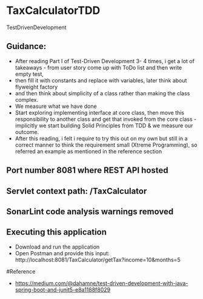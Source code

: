# TaxCalculatorTDD
TestDrivenDevelopment

## Guidance:
* After reading Part I  of Test-Driven Development 3- 4 times, i get a lot of takeaways - from user story come up with ToDo list and then write empty test,
* then fill it with constants and replace with variables, later think about flyweight factory
* and then think about simplicity of a class rather than making the class complex.
* We measure what we have done
* Start exploring implementing interface at core class, then move this responsibility to another class and get that invoked from the core class - implicitly we start building Solid Principles from TDD & we measure our outcome.
* After this reading, i felt i require to try this out on my own but still in a correct manner to think the requirement small (Xtreme Programming), so referred an example as mentioned in the reference section

## Port number 8081 where REST API hosted
## Servlet context path: /TaxCalculator

## SonarLint code analysis warnings removed

## Executing this application
* Download and run the application
* Open Postman and provide this input: http://localhost:8081/TaxCalculator/getTax?income=10&months=5

#Reference
* https://medium.com/@dahamne/test-driven-development-with-java-spring-boot-and-junit5-e8a1188f8029
